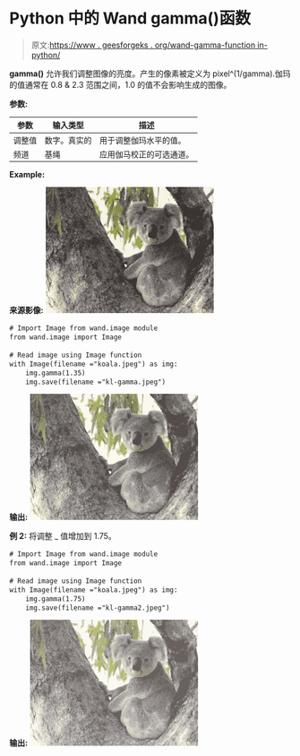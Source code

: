 # Python 中的 Wand gamma()函数

> 原文:[https://www . geesforgeks . org/wand-gamma-function in-python/](https://www.geeksforgeeks.org/wand-gamma-function-in-python/)

**gamma()** 允许我们调整图像的亮度。产生的像素被定义为 pixel^(1/gamma).伽玛的值通常在 0.8 & 2.3 范围之间，1.0 的值不会影响生成的图像。

**参数:**

| 参数 | 输入类型 | 描述 |
| --- | --- | --- |
| 调整值 | 数字。真实的 | 用于调整伽玛水平的值。 |
| 频道 | 基绳 | 应用伽马校正的可选通道。 |

**Example:**

**来源影像:**
![](img/1872ab3ef601f11fa50ef88fbc76742b.png)

```
# Import Image from wand.image module
from wand.image import Image

# Read image using Image function
with Image(filename ="koala.jpeg") as img:
    img.gamma(1.35)
    img.save(filename ="kl-gamma.jpeg")
```

**输出:**
![](img/98ab2b2073f6b9842332249d5a913aec.png)

**例 2:** 将调整 _ 值增加到 1.75。

```
# Import Image from wand.image module
from wand.image import Image

# Read image using Image function
with Image(filename ="koala.jpeg") as img:
    img.gamma(1.75)
    img.save(filename ="kl-gamma2.jpeg")
```

**输出:**
![](img/f83caa53ee740c9573e783f11080697c.png)